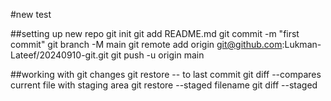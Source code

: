 #new test

##setting up new repo
git init
git add README.md
git commit -m "first commit"
git branch -M main
git remote add origin git@github.com:Lukman-Lateef/20240910-git.git
git push -u origin main

##working with git changes
git restore -- to last commit
git diff --compares current file with staging area
git restore --staged filename
git diff --staged